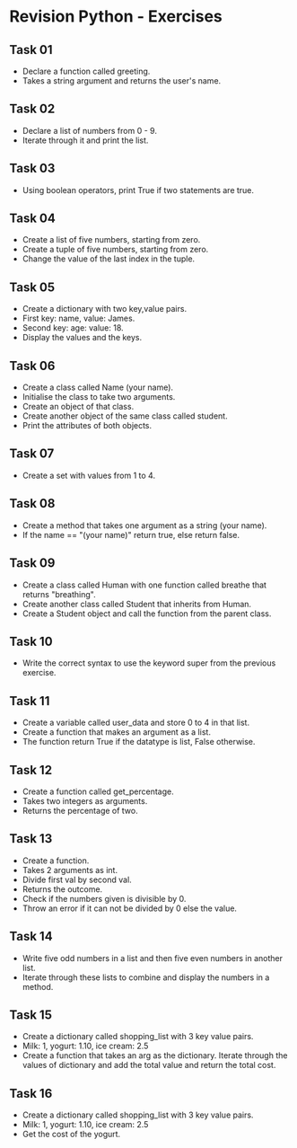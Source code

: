 # Revision Python - Exercises

## **__Task 01__**
- Declare a function called greeting.
- Takes a string argument and returns the user's name.
## **__Task 02__**
- Declare a list of numbers from 0 - 9.
- Iterate through it and print the list.
## **__Task 03__**
- Using boolean operators, print True if two statements are true.
## **__Task 04__**
- Create a list of five numbers, starting from zero.
- Create a tuple of five numbers, starting from zero.
- Change the value of the last index in the tuple.
## **__Task 05__**
- Create a dictionary with two key,value pairs.
- First key: name, value: James.
- Second key: age: value: 18.
- Display the values and the keys.
## **__Task 06__**
- Create a class called Name (your name).
- Initialise the class to take two arguments.
- Create an object of that class.
- Create another object of the same class called student.
- Print the attributes of both objects.
## **__Task 07__**
- Create a set with values from 1 to 4.
## **__Task 08__**
- Create a method that takes one argument as a string (your name).
- If the name == "(your name)" return true, else return false.
## **__Task 09__**
- Create a class called Human with one function called breathe that returns "breathing".
- Create another class called Student that inherits from Human.
- Create a Student object and call the function from the parent class.
## **__Task 10__**
- Write the correct syntax to use the keyword super from the previous exercise.
## **__Task 11__**
- Create a variable called user_data and store 0 to 4 in that list.
- Create a function that makes an argument as a list.
- The function return True if the datatype is list, False otherwise.
## **__Task 12__**
- Create a function called get_percentage.
- Takes two integers as arguments.
- Returns the percentage of two.
## **__Task 13__**
- Create a function.
- Takes 2 arguments as int.
- Divide first val by second val.
- Returns the outcome.
- Check if the numbers given is divisible by 0.
- Throw an error if it can not be divided by 0 else the value.
## **__Task 14__**
- Write five odd numbers in a list and then five even numbers in another list.
- Iterate through these lists to combine and display the numbers in a method.
## **__Task 15__**
- Create a dictionary called shopping_list with 3 key value pairs.
- Milk: 1, yogurt: 1.10, ice cream: 2.5
- Create a function that takes an arg as the dictionary. Iterate through the values of dictionary and add the total value and return the total cost.
## **__Task 16__**
- Create a dictionary called shopping_list with 3 key value pairs.
- Milk: 1, yogurt: 1.10, ice cream: 2.5
- Get the cost of the yogurt.